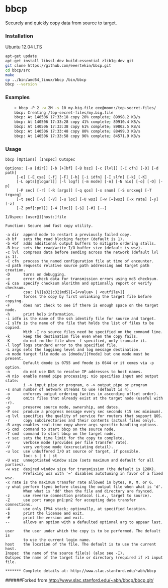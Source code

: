 bbcp
====

Securely and quickly copy data from source to target.

### Installation

Ubuntu 12.04 LTS

```sh
apt-get update
apt-get install libssl-dev build-essential zlib1g-dev git
git clone https://github.com/eeertekin/bbcp.git
cd bbcp/src
make
cp ../bin/amd64_linux/bbcp /bin/bbcp
bbcp --version
```

### Examples
```sh
    > bbcp -P 2 -w 2M -s 10 my.big.file eee@moon:/top-secret-files/
    bbcp: Creating /top-secret-files/my.big.file
    bbcp: At 140506 17:33:18 copy 20% complete; 89998.2 KB/s
    bbcp: At 140506 17:33:28 copy 41% complete; 89910.4 KB/s
    bbcp: At 140506 17:33:38 copy 61% complete; 89802.5 KB/s
    bbcp: At 140506 17:33:48 copy 80% complete; 88499.3 KB/s
    bbcp: At 140506 17:33:58 copy 96% complete; 84571.9 KB/s
```

### Usage

    bbcp [Options] [Inspec] Outspec

    Options: [-a [dir]] [-b [+]bf] [-B bsz] [-c [lvl]] [-C cfn] [-D] [-d path]
         [-e] [-E csa] [-f] [-F] [-h] [-i idfn] [-I slfn] [-k] [-K]
         [-L opts[@logurl]] [-l logf] [-m mode] [-n] [-N nio] [-o] [-O] [-p]
         [-P sec] [-r] [-R [args]] [-q qos] [-s snum] [-S srcxeq] [-T trgxeq]
         [-t sec] [-v] [-V] [-u loc] [-U wsz] [-w [=]wsz] [-x rate] [-y] [-z]
         [-Z pnf[:pnl]] [-4 [loc]] [-$] [-#] [--]

    I/Ospec: [user@][host:]file

    Function: Secure and fast copy utility.
    
    -a dir  append mode to restart a previously failed copy.
    -b bf   sets the read blocking factor (default is 1).
    -b +bf  adds additional output buffers to mitigate ordering stalls.
    -B bsz  sets the read/write I/O buffer size (default is wsz).
    -c lvl  compress data before sending across the network (default lvl is 1).
    -C cfn  process the named configuration file at time of encounter.
    -d path requests relative source path addressing and target path creation.
    -D      turns on debugging.
    -e      error check data for transmission errors using md5 checksum.
    -E csa  specify checksum alorithm and optionally report or verify checksum.
            csa: [%]{a32|c32|md5}[=[<value> | <outfile>]]
    -f      forces the copy by first unlinking the target file before copying.
    -F      does not check to see if there is enough space on the target node.
    -h      print help information.
    -i idfn is the name of the ssh identify file for source and target.
    -I slfn is the name of the file that holds the list of files to be copied.
            With -I no source files need be specified on the command line.
    -k      keep the destination file even when the copy fails.
    -K      do not rm the file when -f specified, only truncate it.
    -l logf logs standard error to the specified file.
    -L args sets the logginng level and log message destination.
    -m mode target file mode as [dmode/][fmode] but one mode must be present.
            Default dmode is 0755 and fmode is 0644 or it comes via -p option.
    -n      do not use DNS to resolve IP addresses to host names.
    -N nio  enable named pipe processing; nio specifies input and output state:
            i -> input pipe or program, o -> output pipe or program
    -s snum number of network streams to use (default is 4).
    -o      enforces output ordering (writes in ascending offset order).
    -O      omits files that already exist at the target node (useful with -r).
    -p      preserve source mode, ownership, and dates.
    -P sec  produce a progress message every sec seconds (15 sec minimum).
    -q lvl  specifies the quality of service for routers that support QOS.
    -r      copy subdirectories and their contents (actual files only).
    -R args enables real-time copy where args specific handling options.
    -S cmd  command to start bbcp on the source node.
    -T cmd  command to start bbcp on the target node.
    -t sec  sets the time limit for the copy to complete.
    -v      verbose mode (provides per file transfer rate).
    -V      very verbose mode (excruciating detail).
    -u loc  use unbuffered I/O at source or target, if possible.
            loc: s | t | st
    -U wsz  unnegotiated window size (sets maximum and default for all parties).
    -w wsz  desired window size for transmission (the default is 128K).
            Prefixing wsz with '=' disables autotuning in favor of a fixed wsz.
    -x rate is the maximum transfer rate allowed in bytes, K, M, or G.
    -y what perform fsync before closing the output file when what is 'd'.
            When what is 'dd' then the file and directory are fsynced.
    -z      use reverse connection protocol (i.e., target to source).
    -Z      use port range pn1:pn2 for accepting data transfer connections.
    -4      use only IPV4 stack; optionally, at specified location.
    -$      print the license and exit.
    -#      print the version and exit.
    --      allows an option with a defaulted optional arg to appear last.
    
    user    the user under which the copy is to be performed. The default is
            to use the current login name.
    host    the location of the file. The default is to use the current host.
    Inspec  the name of the source file(s) (also see -I).
    Outspec the name of the target file or directory (required if >1 input file.
    
    ******* Complete details at: http://www.slac.stanford.edu/~abh/bbcp




######Forked from http://www.slac.stanford.edu/~abh/bbcp/bbcp.git/

